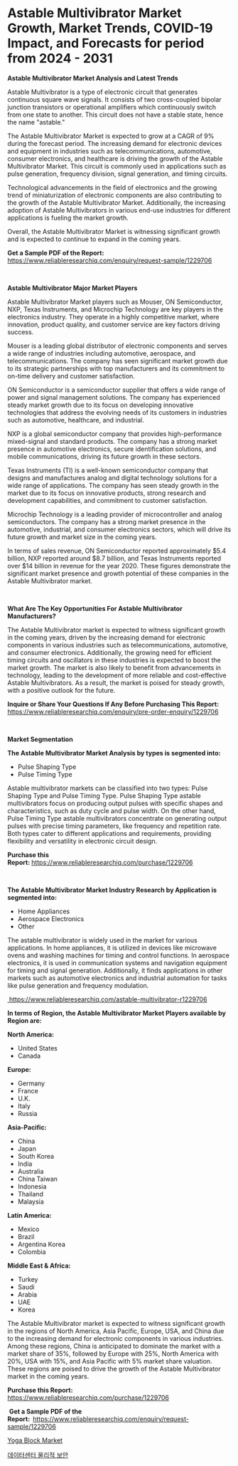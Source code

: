 <p><h1>Astable Multivibrator Market Growth, Market Trends, COVID-19 Impact, and Forecasts for period from 2024 - 2031</h1></p><p><strong>Astable Multivibrator Market Analysis and Latest Trends</strong></p>
<p><p>Astable Multivibrator is a type of electronic circuit that generates continuous square wave signals. It consists of two cross-coupled bipolar junction transistors or operational amplifiers which continuously switch from one state to another. This circuit does not have a stable state, hence the name "astable."</p><p>The Astable Multivibrator Market is expected to grow at a CAGR of 9% during the forecast period. The increasing demand for electronic devices and equipment in industries such as telecommunications, automotive, consumer electronics, and healthcare is driving the growth of the Astable Multivibrator Market. This circuit is commonly used in applications such as pulse generation, frequency division, signal generation, and timing circuits.</p><p>Technological advancements in the field of electronics and the growing trend of miniaturization of electronic components are also contributing to the growth of the Astable Multivibrator Market. Additionally, the increasing adoption of Astable Multivibrators in various end-use industries for different applications is fueling the market growth.</p><p>Overall, the Astable Multivibrator Market is witnessing significant growth and is expected to continue to expand in the coming years.</p></p>
<p><strong>Get a Sample PDF of the Report:&nbsp;</strong> <a href="https://www.reliableresearchiq.com/enquiry/request-sample/1229706">https://www.reliableresearchiq.com/enquiry/request-sample/1229706</a></p>
<p>&nbsp;</p>
<p><strong>Astable Multivibrator Major Market Players</strong></p>
<p><p>Astable Multivibrator Market players such as Mouser, ON Semiconductor, NXP, Texas Instruments, and Microchip Technology are key players in the electronics industry. They operate in a highly competitive market, where innovation, product quality, and customer service are key factors driving success.</p><p>Mouser is a leading global distributor of electronic components and serves a wide range of industries including automotive, aerospace, and telecommunications. The company has seen significant market growth due to its strategic partnerships with top manufacturers and its commitment to on-time delivery and customer satisfaction.</p><p>ON Semiconductor is a semiconductor supplier that offers a wide range of power and signal management solutions. The company has experienced steady market growth due to its focus on developing innovative technologies that address the evolving needs of its customers in industries such as automotive, healthcare, and industrial.</p><p>NXP is a global semiconductor company that provides high-performance mixed-signal and standard products. The company has a strong market presence in automotive electronics, secure identification solutions, and mobile communications, driving its future growth in these sectors.</p><p>Texas Instruments (TI) is a well-known semiconductor company that designs and manufactures analog and digital technology solutions for a wide range of applications. The company has seen steady growth in the market due to its focus on innovative products, strong research and development capabilities, and commitment to customer satisfaction.</p><p>Microchip Technology is a leading provider of microcontroller and analog semiconductors. The company has a strong market presence in the automotive, industrial, and consumer electronics sectors, which will drive its future growth and market size in the coming years.</p><p>In terms of sales revenue, ON Semiconductor reported approximately $5.4 billion, NXP reported around $8.7 billion, and Texas Instruments reported over $14 billion in revenue for the year 2020. These figures demonstrate the significant market presence and growth potential of these companies in the Astable Multivibrator market.</p></p>
<p>&nbsp;</p>
<p><strong>What Are The Key Opportunities For Astable Multivibrator Manufacturers?</strong></p>
<p><p>The Astable Multivibrator market is expected to witness significant growth in the coming years, driven by the increasing demand for electronic components in various industries such as telecommunications, automotive, and consumer electronics. Additionally, the growing need for efficient timing circuits and oscillators in these industries is expected to boost the market growth. The market is also likely to benefit from advancements in technology, leading to the development of more reliable and cost-effective Astable Multivibrators. As a result, the market is poised for steady growth, with a positive outlook for the future.</p></p>
<p><strong>Inquire or Share Your Questions If Any Before Purchasing This Report:</strong> <a href="https://www.reliableresearchiq.com/enquiry/pre-order-enquiry/1229706">https://www.reliableresearchiq.com/enquiry/pre-order-enquiry/1229706</a></p>
<p>&nbsp;</p>
<p><strong>Market Segmentation</strong></p>
<p><strong>The Astable Multivibrator Market Analysis by types is segmented into:</strong></p>
<p><ul><li>Pulse Shaping Type</li><li>Pulse Timing Type</li></ul></p>
<p><p>Astable multivibrator markets can be classified into two types: Pulse Shaping Type and Pulse Timing Type. Pulse Shaping Type astable multivibrators focus on producing output pulses with specific shapes and characteristics, such as duty cycle and pulse width. On the other hand, Pulse Timing Type astable multivibrators concentrate on generating output pulses with precise timing parameters, like frequency and repetition rate. Both types cater to different applications and requirements, providing flexibility and versatility in electronic circuit design.</p></p>
<p><strong>Purchase this Report:&nbsp;</strong><a href="https://www.reliableresearchiq.com/purchase/1229706">https://www.reliableresearchiq.com/purchase/1229706</a></p>
<p>&nbsp;</p>
<p><strong>The Astable Multivibrator Market Industry Research by Application is segmented into:</strong></p>
<p><ul><li>Home Appliances</li><li>Aerospace Electronics</li><li>Other</li></ul></p>
<p><p>The astable multivibrator is widely used in the market for various applications. In home appliances, it is utilized in devices like microwave ovens and washing machines for timing and control functions. In aerospace electronics, it is used in communication systems and navigation equipment for timing and signal generation. Additionally, it finds applications in other markets such as automotive electronics and industrial automation for tasks like pulse generation and frequency modulation.</p></p>
<p><a href="https://www.reliableresearchiq.com/astable-multivibrator-r1229706">&nbsp;https://www.reliableresearchiq.com/astable-multivibrator-r1229706</a></p>
<p><strong>In terms of Region, the Astable Multivibrator Market Players available by Region are:</strong></p>
<p>
    <p> <strong> North America: </strong>
        <ul>
            <li>United States</li>
            <li>Canada</li>
        </ul>
        </p> 
    <p> <strong> Europe: </strong>
        <ul>
            <li>Germany</li>
            <li>France</li>
            <li>U.K.</li>
            <li>Italy</li>
            <li>Russia</li>
        </ul>
        </p> 
    <p> <strong> Asia-Pacific: </strong>
        <ul>
            <li>China</li>
            <li>Japan</li>
            <li>South Korea</li>
            <li>India</li>
            <li>Australia</li>
            <li>China Taiwan</li>
            <li>Indonesia</li>
            <li>Thailand</li>
            <li>Malaysia</li>
        </ul>
        </p> 
    <p> <strong> Latin America: </strong>
        <ul>
            <li>Mexico</li>
            <li>Brazil</li>
            <li>Argentina Korea</li>
            <li>Colombia</li>
        </ul>
        </p> 
    <p> <strong> Middle East & Africa: </strong>
        <ul>
            <li>Turkey</li>
            <li>Saudi</li>
            <li>Arabia</li>
            <li>UAE</li>
            <li>Korea</li>
        </ul>
    </p>
    </p>
<p><p>The Astable Multivibrator market is expected to witness significant growth in the regions of North America, Asia Pacific, Europe, USA, and China due to the increasing demand for electronic components in various industries. Among these regions, China is anticipated to dominate the market with a market share of 35%, followed by Europe with 25%, North America with 20%, USA with 15%, and Asia Pacific with 5% market share valuation. These regions are poised to drive the growth of the Astable Multivibrator market in the coming years.</p></p>
<p><strong>Purchase this Report: </strong><a href="https://www.reliableresearchiq.com/purchase/1229706">https://www.reliableresearchiq.com/purchase/1229706</a></p>
<p>&nbsp;<strong>Get a Sample PDF of the Report:&nbsp;&nbsp;</strong><a href="https://www.reliableresearchiq.com/enquiry/request-sample/1229706">https://www.reliableresearchiq.com/enquiry/request-sample/1229706</a></p>
<p><strong></strong></p>
<p><p><a href="https://github.com/tusomamen9/Market-Research-Report-List-1/blob/main/yoga-block-market.md">Yoga Block Market</a></p><p><a href="https://github.com/FelipeGrrady654556/Market-Research-Report-List-3/blob/main/418528241252.md">데이터센터 물리적 보안</a></p></p>